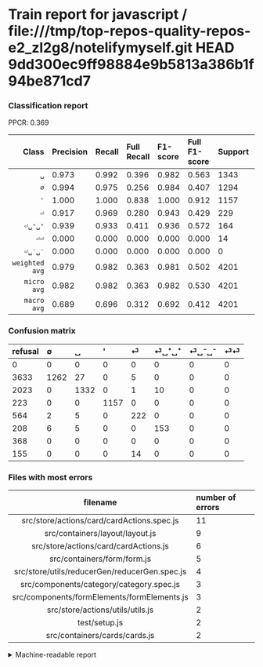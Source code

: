# Train report for javascript / file:///tmp/top-repos-quality-repos-e2_zl2g8/notelifymyself.git HEAD 9dd300ec9ff98884e9b5813a386b1f94be871cd7

### Classification report

PPCR: 0.369

| Class | Precision | Recall | Full Recall | F1-score | Full F1-score | Support | Full Support | PPCR |
|------:|:----------|:-------|:------------|:---------|:---------|:--------|:-------------|:-----|
| `␣` | 0.973| 0.992| 0.396| 0.982| 0.563| 1343| 3366| 0.399 |
| `∅` | 0.994| 0.975| 0.256| 0.984| 0.407| 1294| 4927| 0.263 |
| `'` | 1.000| 1.000| 0.838| 1.000| 0.912| 1157| 1380| 0.838 |
| `⏎` | 0.917| 0.969| 0.280| 0.943| 0.429| 229| 793| 0.289 |
| `⏎␣⁺␣⁺` | 0.939| 0.933| 0.411| 0.936| 0.572| 164| 372| 0.441 |
| `⏎⏎` | 0.000| 0.000| 0.000| 0.000| 0.000| 14| 169| 0.083 |
| `⏎␣⁻␣⁻` | 0.000| 0.000| 0.000| 0.000| 0.000| 0| 368| 0.000 |
| `weighted avg` | 0.979| 0.982| 0.363| 0.981| 0.502| 4201| 11375| 0.369 |
| `micro avg` | 0.982| 0.982| 0.363| 0.982| 0.530| 4201| 11375| 0.369 |
| `macro avg` | 0.689| 0.696| 0.312| 0.692| 0.412| 4201| 11375| 0.369 |

### Confusion matrix

|refusal|  ∅| ␣| '| ⏎| ⏎␣⁺␣⁺| ⏎␣⁻␣⁻| ⏎⏎| 
|:---|:---|:---|:---|:---|:---|:---|:---|
|0 |0 |0 |0 |0 |0 |0 |0 |
|3633 |1262 |27 |0 |5 |0 |0 |0 |
|2023 |0 |1332 |0 |1 |10 |0 |0 |
|223 |0 |0 |1157 |0 |0 |0 |0 |
|564 |2 |5 |0 |222 |0 |0 |0 |
|208 |6 |5 |0 |0 |153 |0 |0 |
|368 |0 |0 |0 |0 |0 |0 |0 |
|155 |0 |0 |0 |14 |0 |0 |0 |

### Files with most errors

| filename | number of errors|
|:----:|:-----|
| src/store/actions/card/cardActions.spec.js | 11 |
| src/containers/layout/layout.js | 9 |
| src/store/actions/card/cardActions.js | 6 |
| src/containers/form/form.js | 5 |
| src/store/utils/reducerGen/reducerGen.spec.js | 4 |
| src/components/category/category.spec.js | 3 |
| src/components/formElements/formElements.js | 3 |
| src/store/actions/utils/utils.js | 2 |
| test/setup.js | 2 |
| src/containers/cards/cards.js | 2 |

<details>
    <summary>Machine-readable report</summary>
```json
{
  "cl_report": {"\u0027": {"f1-score": 1.0, "precision": 1.0, "recall": 1.0, "support": 1157}, "macro avg": {"f1-score": 0.6921650338114602, "precision": 0.6889542055748344, "recall": 0.6956341435419828, "support": 4201}, "micro avg": {"f1-score": 0.9821471078314687, "precision": 0.9821471078314687, "recall": 0.9821471078314687, "support": 4201}, "weighted avg": {"f1-score": 0.9805720976863842, "precision": 0.9791869916858792, "recall": 0.9821471078314687, "support": 4201}, "\u2205": {"f1-score": 0.9843993759750389, "precision": 0.9937007874015747, "recall": 0.9752704791344667, "support": 1294}, "\u23ce": {"f1-score": 0.9426751592356689, "precision": 0.9173553719008265, "recall": 0.9694323144104804, "support": 229}, "\u23ce\u23ce": {"f1-score": 0.0, "precision": 0.0, "recall": 0.0, "support": 14}, "\u23ce\u2423\u207a\u2423\u207a": {"f1-score": 0.9357798165137614, "precision": 0.9386503067484663, "recall": 0.9329268292682927, "support": 164}, "\u23ce\u2423\u207b\u2423\u207b": {"f1-score": 0.0, "precision": 0.0, "recall": 0.0, "support": 0}, "\u2423": {"f1-score": 0.9823008849557523, "precision": 0.972972972972973, "recall": 0.9918093819806404, "support": 1343}},
  "cl_report_full": {"\u0027": {"f1-score": 0.9121009065825779, "precision": 1.0, "recall": 0.8384057971014492, "support": 1380}, "macro avg": {"f1-score": 0.411851668387673, "precision": 0.6889542055748344, "recall": 0.311643891739894, "support": 11375}, "micro avg": {"f1-score": 0.5297894196199281, "precision": 0.9821471078314687, "recall": 0.3627252747252747, "support": 11375}, "weighted avg": {"f1-score": 0.5021684859714698, "precision": 0.9342972774138347, "recall": 0.3627252747252747, "support": 11375}, "\u2205": {"f1-score": 0.407293851863805, "precision": 0.9937007874015747, "recall": 0.2561396387253907, "support": 4927}, "\u23ce": {"f1-score": 0.4289855072463768, "precision": 0.9173553719008265, "recall": 0.27994955863808324, "support": 793}, "\u23ce\u23ce": {"f1-score": 0.0, "precision": 0.0, "recall": 0.0, "support": 169}, "\u23ce\u2423\u207a\u2423\u207a": {"f1-score": 0.5719626168224299, "precision": 0.9386503067484663, "recall": 0.4112903225806452, "support": 372}, "\u23ce\u2423\u207b\u2423\u207b": {"f1-score": 0.0, "precision": 0.0, "recall": 0.0, "support": 368}, "\u2423": {"f1-score": 0.5626187961985216, "precision": 0.972972972972973, "recall": 0.39572192513368987, "support": 3366}},
  "ppcr": 0.36931868131868134
}
```
</details>
